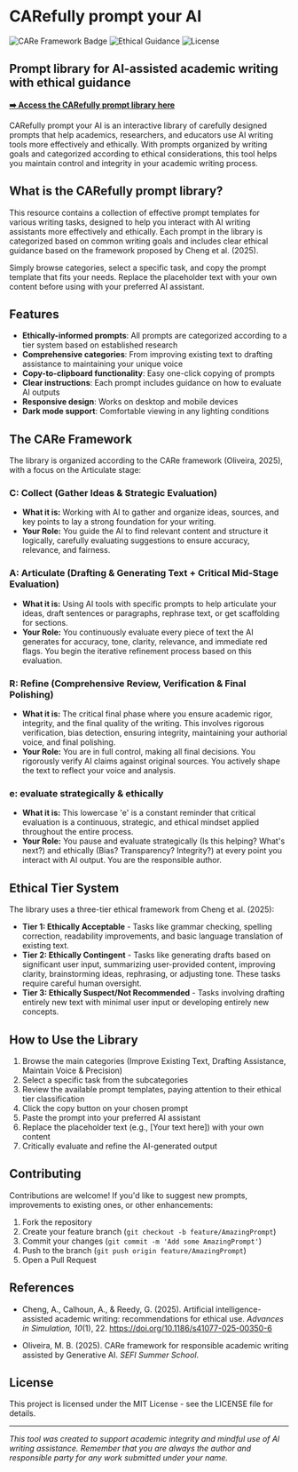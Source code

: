 # CARefully prompt your AI

![CARe Framework Badge](https://img.shields.io/badge/CARe%20Framework-Prompt%20Library-5D5CDE)
![Ethical Guidance](https://img.shields.io/badge/Ethical%20Guidance-Academic%20Writing-4ade80)
![License](https://img.shields.io/badge/License-MIT-blue)

## Prompt library for AI-assisted academic writing with ethical guidance

**[➡️ Access the CARefully prompt library here](https://olivethree.github.io/carefullyprompt/)**


CARefully prompt your AI is an interactive library of carefully designed prompts that help academics, researchers, and educators use AI writing tools more effectively and ethically. With prompts organized by writing goals and categorized according to ethical considerations, this tool helps you maintain control and integrity in your academic writing process.

## What is the CARefully prompt library?

This resource contains a collection of effective prompt templates for various writing tasks, designed to help you interact with AI writing assistants more effectively and ethically. Each prompt in the library is categorized based on common writing goals and includes clear ethical guidance based on the framework proposed by Cheng et al. (2025).

Simply browse categories, select a specific task, and copy the prompt template that fits your needs. Replace the placeholder text with your own content before using with your preferred AI assistant.

## Features

- **Ethically-informed prompts**: All prompts are categorized according to a tier system based on established research
- **Comprehensive categories**: From improving existing text to drafting assistance to maintaining your unique voice
- **Copy-to-clipboard functionality**: Easy one-click copying of prompts
- **Clear instructions**: Each prompt includes guidance on how to evaluate AI outputs
- **Responsive design**: Works on desktop and mobile devices
- **Dark mode support**: Comfortable viewing in any lighting conditions

## The CARe Framework

The library is organized according to the CARe framework (Oliveira, 2025), with a focus on the Articulate stage:

### C: Collect (Gather Ideas & Strategic Evaluation)
- **What it is:** Working with AI to gather and organize ideas, sources, and key points to lay a strong foundation for your writing.
- **Your Role:** You guide the AI to find relevant content and structure it logically, carefully evaluating suggestions to ensure accuracy, relevance, and fairness.

### A: Articulate (Drafting & Generating Text + Critical Mid-Stage Evaluation)
- **What it is:** Using AI tools with specific prompts to help articulate your ideas, draft sentences or paragraphs, rephrase text, or get scaffolding for sections.
- **Your Role:** You continuously evaluate every piece of text the AI generates for accuracy, tone, clarity, relevance, and immediate red flags. You begin the iterative refinement process based on this evaluation.

### R: Refine (Comprehensive Review, Verification & Final Polishing)
- **What it is:** The critical final phase where you ensure academic rigor, integrity, and the final quality of the writing. This involves rigorous verification, bias detection, ensuring integrity, maintaining your authorial voice, and final polishing.
- **Your Role:** You are in full control, making all final decisions. You rigorously verify AI claims against original sources. You actively shape the text to reflect your voice and analysis.

### e: evaluate strategically & ethically
- **What it is:** This lowercase 'e' is a constant reminder that critical evaluation is a continuous, strategic, and ethical mindset applied throughout the entire process.
- **Your Role:** You pause and evaluate strategically (Is this helping? What's next?) and ethically (Bias? Transparency? Integrity?) at every point you interact with AI output. You are the responsible author.

## Ethical Tier System

The library uses a three-tier ethical framework from Cheng et al. (2025):

- **Tier 1: Ethically Acceptable** - Tasks like grammar checking, spelling correction, readability improvements, and basic language translation of existing text.
- **Tier 2: Ethically Contingent** - Tasks like generating drafts based on significant user input, summarizing user-provided content, improving clarity, brainstorming ideas, rephrasing, or adjusting tone. These tasks require careful human oversight.
- **Tier 3: Ethically Suspect/Not Recommended** - Tasks involving drafting entirely new text with minimal user input or developing entirely new concepts.

## How to Use the Library

1. Browse the main categories (Improve Existing Text, Drafting Assistance, Maintain Voice & Precision)
2. Select a specific task from the subcategories
3. Review the available prompt templates, paying attention to their ethical tier classification
4. Click the copy button on your chosen prompt
5. Paste the prompt into your preferred AI assistant
6. Replace the placeholder text (e.g., [Your text here]) with your own content
7. Critically evaluate and refine the AI-generated output

## Contributing

Contributions are welcome! If you'd like to suggest new prompts, improvements to existing ones, or other enhancements:

1. Fork the repository
2. Create your feature branch (`git checkout -b feature/AmazingPrompt`)
3. Commit your changes (`git commit -m 'Add some AmazingPrompt'`)
4. Push to the branch (`git push origin feature/AmazingPrompt`)
5. Open a Pull Request

## References

- Cheng, A., Calhoun, A., & Reedy, G. (2025). Artificial intelligence-assisted academic writing: recommendations for ethical use. *Advances in Simulation, 10*(1), 22. https://doi.org/10.1186/s41077-025-00350-6
  
- Oliveira, M. B. (2025). CARe framework for responsible academic writing assisted by Generative AI. *SEFI Summer School*.

## License

This project is licensed under the MIT License - see the LICENSE file for details.

---

*This tool was created to support academic integrity and mindful use of AI writing assistance. Remember that you are always the author and responsible party for any work submitted under your name.*

